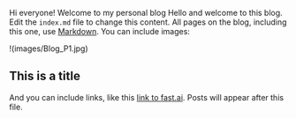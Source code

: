 Hi everyone!
Welcome to my personal blog
Hello and welcome to this blog. Edit the `index.md` file to change this content. All pages on the blog, including this one, use [Markdown](https://guides.github.com/features/mastering-markdown/). You can include images:

!(images/Blog_P1.jpg)

## This is a title

And you can include links, like this [link to fast.ai](https://www.fast.ai). Posts will appear after this file. 
